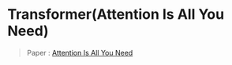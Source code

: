 # Transformer(Attention Is All You Need)
> Paper : [Attention Is All You Need](https://arxiv.org/pdf/1409.3215)
